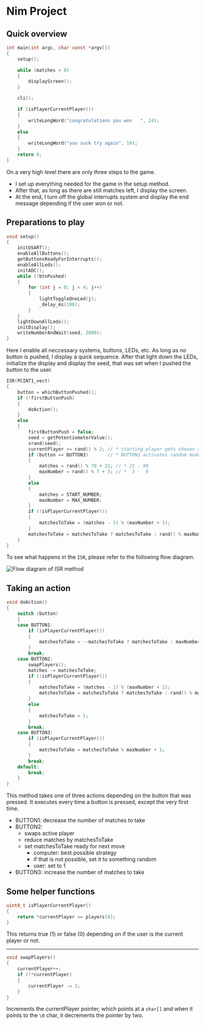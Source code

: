 # Nim Project

## Quick overview

```c
int main(int argc, char const *argv[])
{
	setup();

	while (matches > 0)
	{
		displayScreen();
	}

	cli();

	if (isPlayerCurrentPlayer())
	{
		writeLongWord("congratulations you won   ", 24);
	}
	else
	{
		writeLongWord("you suck try again", 19);
	}
	return 0;
}
```

On a very high level there are only three steps to the game.

-   I set up everything needed for the game in the setup method.
-   After that, as long as there are still matches left, I display the screen.
-   At the end, I turn off the global interrupts system and display the end message depending if the user won or not.

## Preparations to play

```c
void setup()
{
	initUSART();
	enableAllButtons();
	getButtonsReadyForInterrupts();
	enableAllLeds();
	initADC();
	while (!btnPushed)
	{
		for (int j = 0; j < 4; j++)
		{
			lightToggleOneLed(j);
			_delay_ms(100);
		}
	}
	lightDownAllLeds();
	initDisplay();
	writeNumberAndWait(seed, 2000);
}
```

Here I enable all neccessary systems, buttons, LEDs, etc. As long as no button is pushed, I display a quick sequence. After that light down the LEDs, initialize the display and display the seed, that was set when I pushed the button to the user.

```c
ISR(PCINT1_vect)
{
	button = whichButtonPushed();
	if (!firstButtonPush)
	{
		doAction();
	}
	else
	{
		firstButtonPush = false;
		seed = getPotentiometerValue();
		srand(seed);
		currentPlayer += rand() % 2; // * starting player gets chosen randomly by default
		if (button == BUTTON3)		 // * BUTTON3 activates random mode
		{
			matches = rand() % 79 + 21; // * 21 - 99
			maxNumber = rand() % 7 + 3; // *  3 -  9
		}
		else
		{
			matches = START_NUMBER;
			maxNumber = MAX_NUMBER;
		}
		if (!isPlayerCurrentPlayer())
		{
			matchesToTake = (matches - 1) % (maxNumber + 1);
		}
		matchesToTake = matchesToTake ? matchesToTake : rand() % maxNumber + 1;
	}
}
```

To see what happens in the `ISR`, please refer to the following flow diagram.

![Flow diagram of ISR method](resources/flow.png "Flow diagram")

## Taking an action

```c
void doAction()
{
	switch (button)
	{
	case BUTTON1:
		if (isPlayerCurrentPlayer())
		{
			matchesToTake = --matchesToTake ? matchesToTake : maxNumber;
		}
		break;
	case BUTTON2:
		swapPlayers();
		matches -= matchesToTake;
		if (!isPlayerCurrentPlayer())
		{
			matchesToTake = (matches - 1) % (maxNumber + 1);
			matchesToTake = matchesToTake ? matchesToTake : rand() % maxNumber + 1;
		}
		else
		{
			matchesToTake = 1;
		}
		break;
	case BUTTON3:
		if (isPlayerCurrentPlayer())
		{
			matchesToTake = matchesToTake % maxNumber + 1;
		}
		break;
	default:
		break;
	}
}
```

This method takes one of three actions depending on the button that was pressed. It executes every time a button is pressed, except the very first time.

-   BUTTON1: decrease the number of matches to take
-   BUTTON2:
    -   swaps active player
    -   reduce matches by matchesToTake
    -   set matchesToTake ready for next move
        -   computer: best possible strategy
        -   if that is not possible, set it to something random
        -   user: set to 1
-   BUTTON3: increase the number of matches to take

## Some helper functions

```c
uint8_t isPlayerCurrentPlayer()
{
	return *currentPlayer == players[0];
}
```

This returns true (1) or false (0) depending on if the user is the current player or not.

---

```c
void swapPlayers()
{
	currentPlayer++;
	if (!*currentPlayer)
	{
		currentPlayer -= 2;
	}
}
```

Increments the currentPlayer pointer, which points at a `char[]` and when it points to the `\0` char, it decrements the pointer by two.
